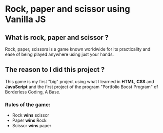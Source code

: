 # Rock, paper and scissor using Vanilla JS

## What is rock, paper and scissor ?

Rock, paper, scissors is a game known worldwide for its practicality and ease of being played anywhere using just your hands.

## The reason to I did this project ?

This game is my first "big" project using what I learned in **HTML**, **CSS** and **JavaScript** and the first project of the program "Portfolio Boost Program" of Borderless Coding, A Base.

### Rules of the game:

- Rock **wins** scissor
- Paper **wins** Rock
- Scissor **wins** paper